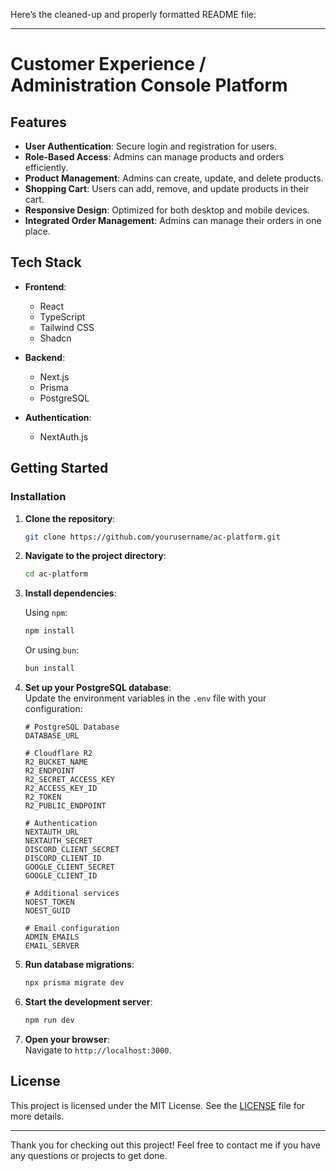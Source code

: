 Here’s the cleaned-up and properly formatted README file:

---

# Customer Experience / Administration Console Platform

## Features

- **User Authentication**: Secure login and registration for users.  
- **Role-Based Access**: Admins can manage products and orders efficiently.  
- **Product Management**: Admins can create, update, and delete products.  
- **Shopping Cart**: Users can add, remove, and update products in their cart.  
- **Responsive Design**: Optimized for both desktop and mobile devices.  
- **Integrated Order Management**: Admins can manage their orders in one place.  

## Tech Stack

- **Frontend**:  
  - React  
  - TypeScript  
  - Tailwind CSS  
  - Shadcn  

- **Backend**:  
  - Next.js  
  - Prisma  
  - PostgreSQL  

- **Authentication**:  
  - NextAuth.js  

## Getting Started

### Installation

1. **Clone the repository**:

   ```bash
   git clone https://github.com/yourusername/ac-platform.git
   ```

2. **Navigate to the project directory**:

   ```bash
   cd ac-platform
   ```

3. **Install dependencies**:

   Using `npm`:

   ```bash
   npm install
   ```

   Or using `bun`:

   ```bash
   bun install
   ```

4. **Set up your PostgreSQL database**:  
   Update the environment variables in the `.env` file with your configuration:

   ```plaintext
   # PostgreSQL Database
   DATABASE_URL

   # Cloudflare R2
   R2_BUCKET_NAME
   R2_ENDPOINT
   R2_SECRET_ACCESS_KEY
   R2_ACCESS_KEY_ID
   R2_TOKEN
   R2_PUBLIC_ENDPOINT

   # Authentication
   NEXTAUTH_URL
   NEXTAUTH_SECRET
   DISCORD_CLIENT_SECRET
   DISCORD_CLIENT_ID
   GOOGLE_CLIENT_SECRET
   GOOGLE_CLIENT_ID

   # Additional services
   NOEST_TOKEN
   NOEST_GUID

   # Email configuration
   ADMIN_EMAILS
   EMAIL_SERVER
   ```

5. **Run database migrations**:

   ```bash
   npx prisma migrate dev
   ```

6. **Start the development server**:

   ```bash
   npm run dev
   ```

7. **Open your browser**:  
   Navigate to `http://localhost:3000`.

## License

This project is licensed under the MIT License. See the [LICENSE](LICENSE) file for more details.

---

Thank you for checking out this project! Feel free to contact me if you have any questions or projects to get done.
